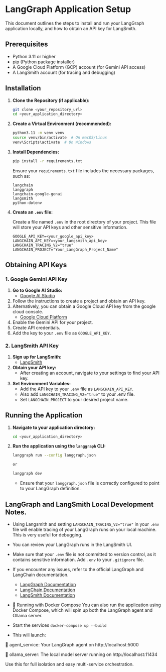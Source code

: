 # LangGraph Application Setup

This document outlines the steps to install and run your LangGraph application locally, and how to obtain an API key for LangSmith.

## Prerequisites

* Python 3.11 or higher
* pip (Python package installer)
* A Google Cloud Platform (GCP) account (for Gemini API access)
* A LangSmith account (for tracing and debugging)

## Installation

1.  **Clone the Repository (if applicable):**

    ```bash
    git clone <your_repository_url>
    cd <your_application_directory>
    ```

2.  **Create a Virtual Environment (recommended):**

    ```bash
    python3.11 -m venv venv
    source venv/bin/activate  # On macOS/Linux
    venv\Scripts\activate  # On Windows
    ```

3.  **Install Dependencies:**

    ```bash
    pip install -r requirements.txt
    ```

    Ensure your `requirements.txt` file includes the necessary packages, such as:

    ```
    langchain
    langgraph
    langchain-google-genai
    langsmith
    python-dotenv
    ```

4.  **Create an `.env` file:**

    Create a file named `.env` in the root directory of your project. This file will store your API keys and other sensitive information.

    ```
    GOOGLE_API_KEY=<your_google_api_key>
    LANGCHAIN_API_KEY=<your_langsmith_api_key>
    LANGCHAIN_TRACING_V2="true"
    LANGCHAIN_PROJECT="Your_LangGraph_Project_Name"
    ```

## Obtaining API Keys

### 1. Google Gemini API Key

1.  **Go to Google AI Studio:**
    * [Google AI Studio](https://makersuite.google.com/)
2.  Follow the instructions to create a project and obtain an API key.
3.  Alternatively, you can obtain a Google Cloud API key from the google cloud console.
    * [Google Cloud Platform](https://cloud.google.com/)
4.  Enable the Gemini API for your project.
5.  Create API credentials.
6.  Add the key to your `.env` file as `GOOGLE_API_KEY`.

### 2. LangSmith API Key

1.  **Sign up for LangSmith:**
    * [LangSmith](https://smith.langchain.com/)
2.  **Obtain your API key:**
    * After creating an account, navigate to your settings to find your API key.
3.  **Set Environment Variables:**
    * Add the API key to your `.env` file as `LANGCHAIN_API_KEY`.
    * Also add `LANGCHAIN_TRACING_V2="true"` to your .env file.
    * Set `LANGCHAIN_PROJECT` to your desired project name.

## Running the Application

1.  **Navigate to your application directory:**

    ```bash
    cd <your_application_directory>
    ```

2.  **Run the application using the `langgraph` CLI:**

    ```bash
    langgraph run --config langgraph.json

    or 

    langgraph dev
    ```

    * Ensure that your `langgraph.json` file is correctly configured to point to your LangGraph definition.

## LangGraph and LangSmith Local Development Notes.

* Using Langsmith and setting `LANGCHAIN_TRACING_V2="true"` in your `.env` file will enable tracing of your LangGraph runs on your local machine. This is very useful for debugging.
* You can review your LangGraph runs in the LangSmith UI.
* Make sure that your `.env` file is not committed to version control, as it contains sensitive information. Add `.env` to your `.gitignore` file.
* If you encounter any issues, refer to the official LangGraph and LangChain documentation.
    * [LangGraph Documentation](https://python.langchain.com/docs/langgraph)
    * [LangChain Documentation](https://python.langchain.com/docs/get_started/introduction)
    * [LangSmith Documentation](https://docs.smith.langchain.com/)


* 🐳 Running with Docker Compose
You can also run the application using Docker Compose, which will spin up both the LangGraph agent and Ollama server.

* Start the services
`docker-compose up --build`

* This will launch:

🚀 agent_service: Your LangGraph agent on http://localhost:5000

🧠 ollama_server: The local model server running on http://localhost:11434

Use this for full isolation and easy multi-service orchestration.